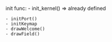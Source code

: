 init func:
	- init_kernel()
	=> already defined 
	
	- initPort()
	- initKeymap
	- drawWelcome()
	- drawField()
